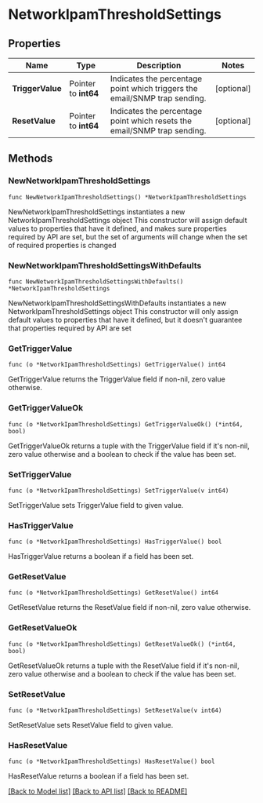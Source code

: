 # NetworkIpamThresholdSettings

## Properties

Name | Type | Description | Notes
------------ | ------------- | ------------- | -------------
**TriggerValue** | Pointer to **int64** | Indicates the percentage point which triggers the email/SNMP trap sending. | [optional] 
**ResetValue** | Pointer to **int64** | Indicates the percentage point which resets the email/SNMP trap sending. | [optional] 

## Methods

### NewNetworkIpamThresholdSettings

`func NewNetworkIpamThresholdSettings() *NetworkIpamThresholdSettings`

NewNetworkIpamThresholdSettings instantiates a new NetworkIpamThresholdSettings object
This constructor will assign default values to properties that have it defined,
and makes sure properties required by API are set, but the set of arguments
will change when the set of required properties is changed

### NewNetworkIpamThresholdSettingsWithDefaults

`func NewNetworkIpamThresholdSettingsWithDefaults() *NetworkIpamThresholdSettings`

NewNetworkIpamThresholdSettingsWithDefaults instantiates a new NetworkIpamThresholdSettings object
This constructor will only assign default values to properties that have it defined,
but it doesn't guarantee that properties required by API are set

### GetTriggerValue

`func (o *NetworkIpamThresholdSettings) GetTriggerValue() int64`

GetTriggerValue returns the TriggerValue field if non-nil, zero value otherwise.

### GetTriggerValueOk

`func (o *NetworkIpamThresholdSettings) GetTriggerValueOk() (*int64, bool)`

GetTriggerValueOk returns a tuple with the TriggerValue field if it's non-nil, zero value otherwise
and a boolean to check if the value has been set.

### SetTriggerValue

`func (o *NetworkIpamThresholdSettings) SetTriggerValue(v int64)`

SetTriggerValue sets TriggerValue field to given value.

### HasTriggerValue

`func (o *NetworkIpamThresholdSettings) HasTriggerValue() bool`

HasTriggerValue returns a boolean if a field has been set.

### GetResetValue

`func (o *NetworkIpamThresholdSettings) GetResetValue() int64`

GetResetValue returns the ResetValue field if non-nil, zero value otherwise.

### GetResetValueOk

`func (o *NetworkIpamThresholdSettings) GetResetValueOk() (*int64, bool)`

GetResetValueOk returns a tuple with the ResetValue field if it's non-nil, zero value otherwise
and a boolean to check if the value has been set.

### SetResetValue

`func (o *NetworkIpamThresholdSettings) SetResetValue(v int64)`

SetResetValue sets ResetValue field to given value.

### HasResetValue

`func (o *NetworkIpamThresholdSettings) HasResetValue() bool`

HasResetValue returns a boolean if a field has been set.


[[Back to Model list]](../README.md#documentation-for-models) [[Back to API list]](../README.md#documentation-for-api-endpoints) [[Back to README]](../README.md)


